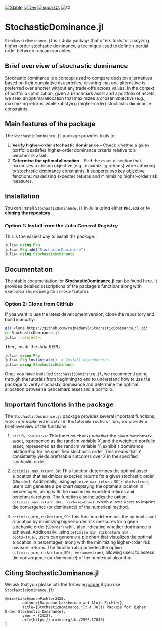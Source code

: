 [![Stable](https://img.shields.io/badge/docs-stable-blue.svg)](https://rajmadan96.github.io/StochasticDominance.jl/stable/)
[![Dev](https://img.shields.io/badge/docs-dev-blue.svg)](https://rajmadan96.github.io/StochasticDominance.jl/dev/)
[![Aqua QA](https://img.shields.io/badge/Aqua.jl-%F0%9F%8C%A2-aqua.svg)](https://github.com/JuliaTesting/Aqua.jl)
![CI](https://github.com/rajmadan96/StochasticDominance.jl/actions/workflows/ci.yml/badge.svg)

# StochasticDominance.jl

`StochasticDominance.jl` is a Julia package that offers tools for analyzing higher-order stochastic dominance, a technique used to define a partial order between random variables.

## Brief overview of stochastic dominance

Stochastic dominance is a concept used to compare decision alternatives based on their cumulative risk profiles, ensuring that one alternative is preferred over another without any trade-offs across values.
In the context of portfolio optimization, given a benchmark asset and a portfolio of assets, we seek an optimal allocation that maximizes a chosen objective (e.g., maximizing returns) while satisfying (higher-order) stochastic dominance constraints. 

## Main features of the package

The `StochasticDominance.jl` package provides tools to:

1. **Verify higher-order stochastic dominance** – Check whether a given portfolio satisfies higher-order dominance criteria relative to a benchmark asset.
2. **Determine the optimal allocation** – Find the asset allocation that maximizes a chosen objective (e.g., maximizing returns) while adhering to stochastic dominance constraints. It supports two key objective functions: maximizing expected returns and minimizing higher-order risk measures.  

## Installation

You can install `StochasticDominance.jl` in Julia using either **`Pkg.add`** or by **cloning the repository**.

### **Option 1: Install from the Julia General Registry**
This is the easiest way to install the package:
```julia
julia> using Pkg
julia> Pkg.add("StochasticDominance")
julia> using StochasticDominance
```

## Documentation

The stable documentation for **StochasticDominance.jl** can be found [here](https://rajmadan96.github.io/StochasticDominance.jl/dev/). It provides detailed descriptions of the package's functions along with examples showcasing its various features.


### **Option 2: Clone from GitHub**
If you want to use the latest development version, clone the repository and build manually:
```sh
git clone https://github.com/rajmadan96/StochasticDominance.jl.git
cd StochasticDominance.jl
julia --project=.
```
Then, inside the Julia REPL:
```julia
julia> using Pkg
julia> Pkg.instantiate()  # Install dependencies
julia> using StochasticDominance
```

Once you have installed `StochasticDominance.jl`, we recommend going through the tutorials from beginning to end to understand how to use the package to verify stochastic dominance and determine the optimal allocation between a benchmark asset and a portfolio.

## Important functions in the package

The `StochasticDominance.jl` package provides several important functions, which are explained in detail in the tutorials section.
Here, we provide a brief overview of the functions.
1. `verify_dominance`: This function checks whether the given benchmark asset, represented as the random variable $X$, and the weighted portfolio asset, represented as the random variable $Y$, exhibit a dominance relationship for the specified stochastic order. This means that $Y$ consistently yields preferable outcomes over $X$ in the specified stochastic order. 

2. `optimize_max_return_SD`: This function determines the optimal asset allocation that maximizes expected returns for a given stochastic order (`SDorder`). Additionally, using `optimize_max_return_SD(; plots=true)`, users can generate a pie chart displaying the optimal allocation in percentages, along with the maximized expected returns and benchmark returns. The function also includes the option `optimize_max_return_SD(; verbose=true)`,  which allows users to imprint the convergence (or dominance) of the numerical method.

3. `optimize_min_riskreturn_SD`: This function determines the optimal asset allocation by minimizing higher-order risk measures for a given stochastic order (`SDorder`) while also indicating whether dominance is achieved. Additionally, using `optimize_min_riskreturn_SD(; plots=true)`, users can generate a pie chart that visualizes the optimal allocation in percentages, along with the minimizing higher-order risk measure returns. The function also provides the option `optimize_min_riskreturn_SD(; verbose=true)`, allowing users to assess the convergence (or dominance) of the numerical algorithm.

## Citing StochasticDominance.jl

We ask that you please cite the following [paper](https://arxiv.org/html/2502.17043v1) if you use `StochasticDominance.jl`:
```
@misc{LakshmananPichler2025,
        author={Rajmadan Lakshmanan and Alois Pichler},
        title={StochasticDominance.jl: A Julia Package for Higher Order Stochastic Dominance},
        year = {2025},
        url={https://arxiv.org/abs/2502.17043}
}
```
